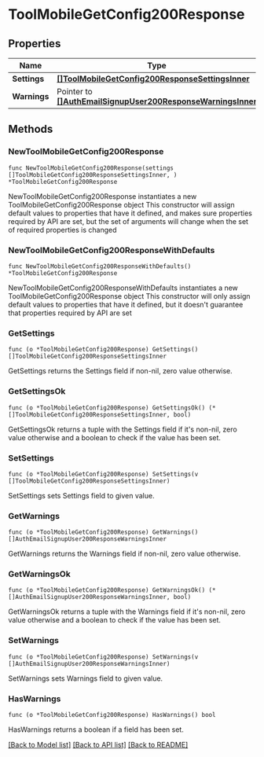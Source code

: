 # ToolMobileGetConfig200Response

## Properties

Name | Type | Description | Notes
------------ | ------------- | ------------- | -------------
**Settings** | [**[]ToolMobileGetConfig200ResponseSettingsInner**](ToolMobileGetConfig200ResponseSettingsInner.md) |  | 
**Warnings** | Pointer to [**[]AuthEmailSignupUser200ResponseWarningsInner**](AuthEmailSignupUser200ResponseWarningsInner.md) |  | [optional] 

## Methods

### NewToolMobileGetConfig200Response

`func NewToolMobileGetConfig200Response(settings []ToolMobileGetConfig200ResponseSettingsInner, ) *ToolMobileGetConfig200Response`

NewToolMobileGetConfig200Response instantiates a new ToolMobileGetConfig200Response object
This constructor will assign default values to properties that have it defined,
and makes sure properties required by API are set, but the set of arguments
will change when the set of required properties is changed

### NewToolMobileGetConfig200ResponseWithDefaults

`func NewToolMobileGetConfig200ResponseWithDefaults() *ToolMobileGetConfig200Response`

NewToolMobileGetConfig200ResponseWithDefaults instantiates a new ToolMobileGetConfig200Response object
This constructor will only assign default values to properties that have it defined,
but it doesn't guarantee that properties required by API are set

### GetSettings

`func (o *ToolMobileGetConfig200Response) GetSettings() []ToolMobileGetConfig200ResponseSettingsInner`

GetSettings returns the Settings field if non-nil, zero value otherwise.

### GetSettingsOk

`func (o *ToolMobileGetConfig200Response) GetSettingsOk() (*[]ToolMobileGetConfig200ResponseSettingsInner, bool)`

GetSettingsOk returns a tuple with the Settings field if it's non-nil, zero value otherwise
and a boolean to check if the value has been set.

### SetSettings

`func (o *ToolMobileGetConfig200Response) SetSettings(v []ToolMobileGetConfig200ResponseSettingsInner)`

SetSettings sets Settings field to given value.


### GetWarnings

`func (o *ToolMobileGetConfig200Response) GetWarnings() []AuthEmailSignupUser200ResponseWarningsInner`

GetWarnings returns the Warnings field if non-nil, zero value otherwise.

### GetWarningsOk

`func (o *ToolMobileGetConfig200Response) GetWarningsOk() (*[]AuthEmailSignupUser200ResponseWarningsInner, bool)`

GetWarningsOk returns a tuple with the Warnings field if it's non-nil, zero value otherwise
and a boolean to check if the value has been set.

### SetWarnings

`func (o *ToolMobileGetConfig200Response) SetWarnings(v []AuthEmailSignupUser200ResponseWarningsInner)`

SetWarnings sets Warnings field to given value.

### HasWarnings

`func (o *ToolMobileGetConfig200Response) HasWarnings() bool`

HasWarnings returns a boolean if a field has been set.


[[Back to Model list]](../README.md#documentation-for-models) [[Back to API list]](../README.md#documentation-for-api-endpoints) [[Back to README]](../README.md)


